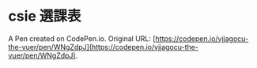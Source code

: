 # csie 選課表

A Pen created on CodePen.io. Original URL: [https://codepen.io/vjjagocu-the-vuer/pen/WNgZdpJ](https://codepen.io/vjjagocu-the-vuer/pen/WNgZdpJ).

